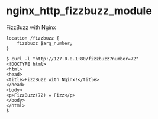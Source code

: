 # nginx_http_fizzbuzz_module

FizzBuzz with Nginx

```
location /fizzbuzz {
    fizzbuzz $arg_number;
}
```

```
$ curl -l "http://127.0.0.1:80/fizzbuzz?number=72"
<!DOCTYPE html>
<html>
<head>
<title>FizzBuzz with Nginx!</title>
</head>
<body>
<p>FizzBuzz(72) = Fizz</p>
</body>
</html>
$
```
